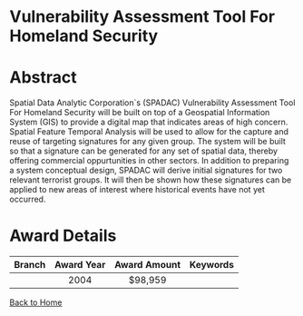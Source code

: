 
Vulnerability Assessment Tool For Homeland Security
===================================================

# Abstract


Spatial Data Analytic Corporation`s (SPADAC) Vulnerability Assessment Tool For Homeland Security will be built on top of a Geospatial Information System (GIS) to provide a digital map that indicates areas of high concern. Spatial Feature Temporal Analysis will be used to allow for the capture and reuse of targeting signatures for any given group. The system will be built so that a signature can be generated for any set of spatial data, thereby offering commercial oppurtunities in other sectors. In addition to preparing a system conceptual design, SPADAC will derive initial signatures for two relevant terrorist groups. It will then be shown how these signatures can be applied to new areas of interest where historical events have not yet occurred.  

# Award Details

|Branch|Award Year|Award Amount|Keywords|
| :---: | :---: | :---: | :---: |
||2004|$98,959||
  
  


[Back to Home](https://github.com/chrischow/dod_sbir_awards/Reports/JT/#62)